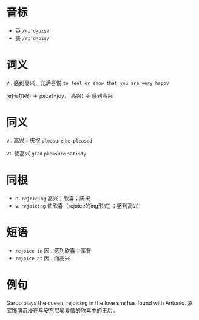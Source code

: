 # 音标

- 英 `/rɪ'dʒɔɪs/`
- 美 `/rɪ'dʒɔɪs/`

# 词义

vi. 感到高兴，充满喜悦
`to feel or show that you are very happy`



re(表加强) ＋ joice(=joy， 高兴) → 感到高兴

# 同义

vi. 高兴；庆祝
`pleasure` `be pleased`

vt. 使高兴
`glad` `pleasure` `satisfy`

# 同根

- n. `rejoicing` 高兴；欣喜；庆祝
- v. `rejoicing` 使欣喜（rejoice的ing形式）；感到高兴

# 短语

- `rejoice in` 因…感到欣喜；享有
- `rejoice at` 因…而高兴

# 例句

Garbo plays the queen, rejoicing in the love she has found with Antonio.
嘉宝饰演沉浸在与安东尼奥爱情的欣喜中的王后。



